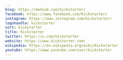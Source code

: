 ```yaml
---
blog: https://medium.com/kickstarter/
facebook: https://www.facebook.com/Kickstarter/
instagram: https://www.instagram.com/kickstarter/
logohandle: kickstarter
sort: kickstarter
title: Kickstarter
twitter: https://x.com/kickstarter
website: https://www.kickstarter.com/
wikipedia: https://en.wikipedia.org/wiki/Kickstarter
youtube: https://www.youtube.com/user/kickstarter
---
```

